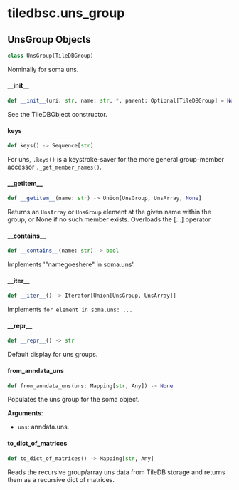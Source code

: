 <a id="tiledbsc.uns_group"></a>

# tiledbsc.uns\_group

<a id="tiledbsc.uns_group.UnsGroup"></a>

## UnsGroup Objects

```python
class UnsGroup(TileDBGroup)
```

Nominally for soma uns.

<a id="tiledbsc.uns_group.UnsGroup.__init__"></a>

#### \_\_init\_\_

```python
def __init__(uri: str, name: str, *, parent: Optional[TileDBGroup] = None)
```

See the TileDBObject constructor.

<a id="tiledbsc.uns_group.UnsGroup.keys"></a>

#### keys

```python
def keys() -> Sequence[str]
```

For uns, `.keys()` is a keystroke-saver for the more general group-member
accessor `._get_member_names()`.

<a id="tiledbsc.uns_group.UnsGroup.__getitem__"></a>

#### \_\_getitem\_\_

```python
def __getitem__(name: str) -> Union[UnsGroup, UnsArray, None]
```

Returns an `UnsArray` or `UnsGroup` element at the given name within the group, or None if
no such member exists.  Overloads the [...] operator.

<a id="tiledbsc.uns_group.UnsGroup.__contains__"></a>

#### \_\_contains\_\_

```python
def __contains__(name: str) -> bool
```

Implements '"namegoeshere" in soma.uns'.

<a id="tiledbsc.uns_group.UnsGroup.__iter__"></a>

#### \_\_iter\_\_

```python
def __iter__() -> Iterator[Union[UnsGroup, UnsArray]]
```

Implements `for element in soma.uns: ...`

<a id="tiledbsc.uns_group.UnsGroup.__repr__"></a>

#### \_\_repr\_\_

```python
def __repr__() -> str
```

Default display for uns groups.

<a id="tiledbsc.uns_group.UnsGroup.from_anndata_uns"></a>

#### from\_anndata\_uns

```python
def from_anndata_uns(uns: Mapping[str, Any]) -> None
```

Populates the uns group for the soma object.

**Arguments**:

- `uns`: anndata.uns.

<a id="tiledbsc.uns_group.UnsGroup.to_dict_of_matrices"></a>

#### to\_dict\_of\_matrices

```python
def to_dict_of_matrices() -> Mapping[str, Any]
```

Reads the recursive group/array uns data from TileDB storage
and returns them as a recursive dict of matrices.

